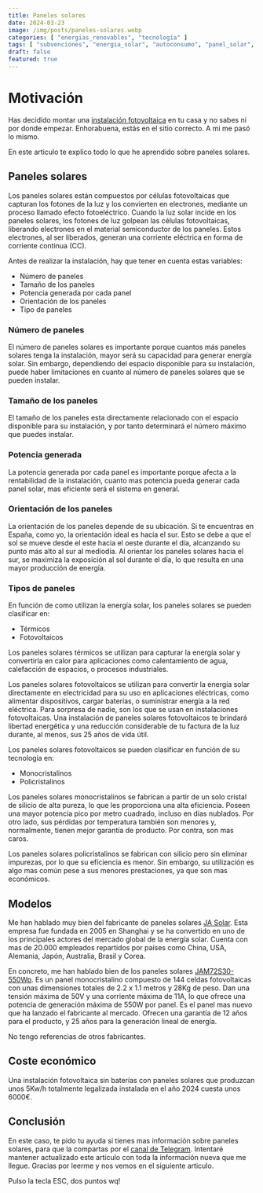 ```yaml
---
title: Paneles solares
date: 2024-03-23
image: /img/posts/paneles-solares.webp
categories: [ "energias_renovables", "tecnología" ]
tags: [ "subvenciones", "energia_solar", "autoconsumo", "panel_solar", "fotovoltaica" ]
draft: false
featured: true
---
```


# Motivación

Has decidido montar una [instalación fotovoltaica](/post/2024/instalacion-fotovoltaica) en tu casa y no sabes ni por donde empezar. Enhorabuena, estás en el sitio correcto. A mi me pasó lo mismo.

En este articulo te explico todo lo que he aprendido sobre paneles solares.

## Paneles solares

Los paneles solares están compuestos por células fotovoltaicas que capturan los fotones de la luz y los convierten en electrones, mediante un proceso llamado efecto fotoeléctrico. Cuando la luz solar incide en los paneles solares, los fotones de luz golpean las células fotovoltaicas, liberando electrones en el material semiconductor de los paneles. Estos electrones, al ser liberados, generan una corriente eléctrica en forma de corriente continua (CC).

Antes de realizar la instalación, hay que tener en cuenta estas variables:

- Número de paneles
- Tamaño de los paneles
- Potencia generada por cada panel
- Orientación de los paneles
- Tipo de paneles

### Número de paneles

El número de paneles solares es importante porque cuantos más paneles solares tenga la instalación, mayor será su capacidad para generar energía solar. Sin embargo, dependiendo del espacio disponible para su instalación, puede haber limitaciones en cuanto al número de paneles solares que se pueden instalar.

### Tamaño de los paneles

El tamaño de los paneles esta directamente relacionado con el espacio disponible para su instalación, y por tanto determinará el número máximo que puedes instalar.

### Potencia generada

La potencia generada por cada panel es importante porque afecta a la rentabilidad de la instalación, cuanto mas potencia pueda generar cada panel solar, mas eficiente será el sistema en general.

### Orientación de los paneles

La orientación de los paneles depende de su ubicación. Si te encuentras en España, como yo, la orientación ideal es hacia el sur. Esto se debe a que el sol se mueve desde el este hacia el oeste durante el día, alcanzando su punto más alto al sur al mediodía. Al orientar los paneles solares hacia el sur, se maximiza la exposición al sol durante el día, lo que resulta en una mayor producción de energía.

### Tipos de paneles

En función de como utilizan la energía solar, los paneles solares se pueden clasificar en:

- Térmicos
- Fotovoltaicos

Los paneles solares térmicos se utilizan para capturar la energía solar y convertirla en calor para aplicaciones como calentamiento de agua, calefacción de espacios, o procesos industriales.

Los paneles solares fotovoltaicos se utilizan para convertir la energía solar directamente en electricidad para su uso en aplicaciones eléctricas, como alimentar dispositivos, cargar baterías, o suministrar energía a la red eléctrica. Para sorpresa de nadie, son los que se usan en instalaciones fotovoltaicas. Una instalación de paneles solares fotovoltaicos te brindará libertad energética y una reducción considerable de tu factura de la luz durante, al menos, sus 25 años de vida útil.

Los paneles solares fotovoltaicos se pueden clasificar en función de su tecnología en:

- Monocristalinos
- Policristalinos

Los paneles solares monocristalinos se fabrican a partir de un solo cristal de silicio de alta pureza, lo que les proporciona una alta eficiencia. Poseen una mayor potencia pico por metro cuadrado, incluso en días nublados. Por otro lado, sus pérdidas por temperatura también son menores y, normalmente, tienen mejor garantía de producto. Por contra, son mas caros.

Los paneles solares policristalinos se fabrican con silicio pero sin eliminar impurezas, por lo que su eficiencia es menor. Sin embargo, su utilización es algo mas común pese a sus menores prestaciones, ya que son mas económicos.

## Modelos

Me han hablado muy bien del fabricante de paneles solares [JA Solar](https://www.jasolar.com/html/en/). Esta empresa fue fundada en 2005 en Shanghai y se ha convertido en uno de los principales actores del mercado global de la energía solar. Cuenta con mas de 20.000 empleados repartidos por países como China, USA, Alemania, Japón, Australia, Brasil y Corea.

En concreto, me han hablado bien de los paneles solares [JAM72S30-550Wp](https://www.jasolar.com/uploadfile/2021/0706/20210706053524693.pdf). Es un panel monocristalino compuesto de 144 celdas fotovoltaicas con unas dimensiones totales de 2.2 x 1.1 metros y 28Kg de peso. Dan una tensión máxima de 50V y una corriente máxima de 11A, lo que ofrece una potencia de generación máxima de 550W por panel. Es el panel mas nuevo que ha lanzado el fabricante al mercado. Ofrecen una garantía de 12 años para el producto, y 25 años para la generación lineal de energía.

No tengo referencias de otros fabricantes.

## Coste económico

Una instalación fotovoltaica sin baterías con paneles solares que produzcan unos 5Kw/h totalmente legalizada instalada en el año 2024 cuesta unos 6000€.

## Conclusión

En este caso, te pido tu ayuda si tienes mas información sobre paneles solares, para que la compartas por el [canal de Telegram](https://t.me/lateclaescape). Intentaré mantener actualizado este artículo con toda la información nueva que me llegue. Gracias por leerme y nos vemos en el siguiente articulo.

Pulso la tecla ESC, dos puntos wq!
